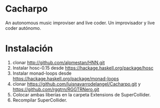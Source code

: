 # Cacharpo
An autonomous music improviser and live coder.
Un improvisador y live coder autónomo.

# Instalación

1. clonar http://github.com/alpmestan/HNN.git
2. Instalar hosc-0.15 desde https://hackage.haskell.org/package/hosc
3. Instalar monad-loops desde https://hackage.haskell.org/package/monad-loops
4. clonar https://github.com/luisnavarrodelangel/Cacharpo.git y https://github.com/rggtrn/RGGTRNero.git
5. Colocar ambas liberías en la carpeta Extensions de SuperCollider.
6. Recompilar SuperCollider.


